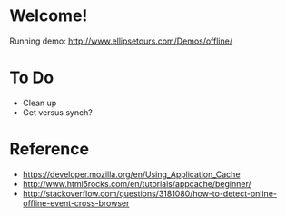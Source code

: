 # Welcome!

Running demo: http://www.ellipsetours.com/Demos/offline/

# To Do

* Clean up
* Get versus synch?

# Reference

* https://developer.mozilla.org/en/Using_Application_Cache
* http://www.html5rocks.com/en/tutorials/appcache/beginner/
* http://stackoverflow.com/questions/3181080/how-to-detect-online-offline-event-cross-browser
